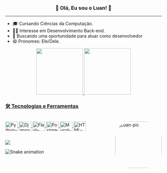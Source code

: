 <div align="center">
  <h3> 🎉 Olá, Eu sou o Luan! 👋 </h3>
</div>

---

- 🎓 Cursando Ciências da Computação.
- 🧑‍💻 Interesse em Desenvolvimento Back-end.
- 🚀 Buscando uma oportunidade para atuar como desenvolvedor
- 😄 Pronomes: Ele/Dele.

<div align="center">
  <a href="https://github.com/LuanCarvalho0">
  <img height="150em" src="https://github-readme-stats.vercel.app/api?username=LuanCarvalho0&show_icons=true&theme=gotham&include_all_commits=true&count_private=true"/>
  <img height="150em" src="https://github-readme-stats.vercel.app/api/top-langs/?username=LuanCarvalho0&layout=compact&langs_count=7&theme=gotham"/>
</div>


### 🛠️ Tecnologias e Ferramentas

<div style="display: inline_block"><br>
  <img align="center" alt="Python-Icon" height="30" width="40" src="https://cdn.jsdelivr.net/gh/devicons/devicon/icons/python/python-original.svg">
  <img align="center" alt="Django-Icon" height="30" width="40" src="https://cdn.jsdelivr.net/gh/devicons/devicon/icons/django/django-plain.svg">
  <img align="center" alt="Flask-Icon" height="30" width="40" src="https://cdn.jsdelivr.net/gh/devicons/devicon/icons/flask/flask-original.svg">
  <img align="center" alt="Postgres-Icon" height="30" width="40" src="https://cdn.jsdelivr.net/gh/devicons/devicon/icons/postgresql/postgresql-original.svg"> 
  <img align="center" alt="Mysql-Icon" height="30" width="40" src="https://icongr.am/devicon/mysql-original.svg?size=128&color=currentColor">
  <img align="center" alt="HTML-Icon" height="30" width="40" src="https://cdn.jsdelivr.net/gh/devicons/devicon/icons/html5/html5-original.svg"> 

  <img align="right" alt="Luan-pic" height="150" style="border-radius:50px;" src="https://media.giphy.com/media/jtozOaHFzh1FQYpwyx/giphy.gif">
</div>
  
##
  
<div> 
  <a href="https://www.linkedin.com/in/luancarvalho0/" target="_blank"><img src="https://img.shields.io/badge/-LinkedIn-%230077B5?style=for-the-badge&logo=linkedin&logoColor=white"></a>
</div>


![Snake animation](https://github.com/luancarvalho0/luancarvalho0/blob/output/github-contribution-grid-snake.svg)
